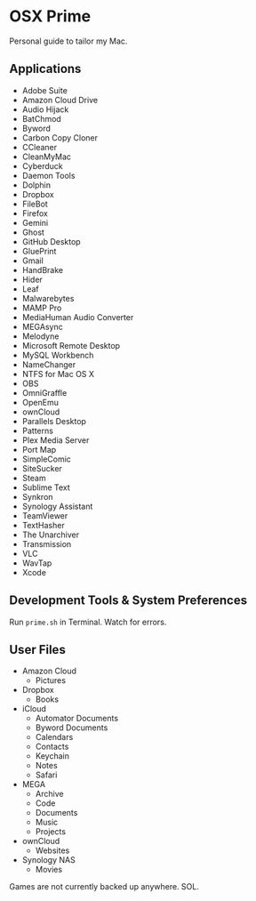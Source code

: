 # OSX Prime
Personal guide to tailor my Mac.

## Applications

- Adobe Suite
- Amazon Cloud Drive
- Audio Hijack
- BatChmod
- Byword
- Carbon Copy Cloner
- CCleaner
- CleanMyMac
- Cyberduck
- Daemon Tools
- Dolphin
- Dropbox
- FileBot
- Firefox
- Gemini
- Ghost
- GitHub Desktop
- GluePrint
- Gmail
- HandBrake
- Hider
- Leaf
- Malwarebytes
- MAMP Pro
- MediaHuman Audio Converter
- MEGAsync
- Melodyne
- Microsoft Remote Desktop
- MySQL Workbench
- NameChanger
- NTFS for Mac OS X
- OBS
- OmniGraffle
- OpenEmu
- ownCloud
- Parallels Desktop
- Patterns
- Plex Media Server
- Port Map
- SimpleComic
- SiteSucker
- Steam
- Sublime Text
- Synkron
- Synology Assistant
- TeamViewer
- TextHasher
- The Unarchiver
- Transmission
- VLC
- WavTap
- Xcode

## Development Tools & System Preferences

Run `prime.sh` in Terminal. Watch for errors.

## User Files

- Amazon Cloud
  - Pictures
- Dropbox
  - Books
- iCloud
  - Automator Documents
  - Byword Documents
  - Calendars
  - Contacts
  - Keychain
  - Notes
  - Safari
- MEGA
  - Archive
  - Code
  - Documents
  - Music
  - Projects
- ownCloud
  - Websites
- Synology NAS
  - Movies

Games are not currently backed up anywhere. SOL.